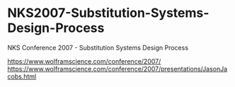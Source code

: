 # NKS2007-Substitution-Systems-Design-Process
NKS Conference 2007 - Substitution Systems Design Process

https://www.wolframscience.com/conference/2007/
https://www.wolframscience.com/conference/2007/presentations/JasonJacobs.html
